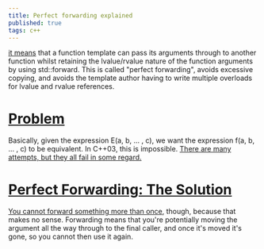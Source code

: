 ```yaml
---
title: Perfect forwarding explained
published: true
tags: c++
---
```

[it means](https://www.justsoftwaresolutions.co.uk/cplusplus/rvalue_references_and_perfect_forwarding.html) that a function template can pass its arguments through to another function whilst retaining the lvalue/rvalue nature of the function arguments by using std::forward. This is called "perfect forwarding", avoids excessive copying, and avoids the template author having to write multiple overloads for lvalue and rvalue references.

# [Problem](http://thbecker.net/articles/rvalue_references/section_07.html)

Basically, given the expression E(a, b, ... , c), we want the expression f(a, b, ... , c) to be equivalent. In C++03, this is impossible. [There are many attempts, but they all fail in some regard.](https://stackoverflow.com/questions/3582001/advantages-of-using-forward)

# [Perfect Forwarding: The Solution ](http://thbecker.net/articles/rvalue_references/section_08.html)

[You cannot forward something more than once](https://stackoverflow.com/questions/7257144/when-to-use-stdforward-to-forward-arguments), though, because that makes no sense. Forwarding means that you're potentially moving the argument all the way through to the final caller, and once it's moved it's gone, so you cannot then use it again.
